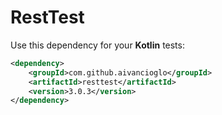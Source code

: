 # RestTest
Use this dependency for your **Kotlin** tests:

```xml
<dependency>
    <groupId>com.github.aivancioglo</groupId>
    <artifactId>resttest</artifactId>
    <version>3.0.3</version>
</dependency>
``` 
